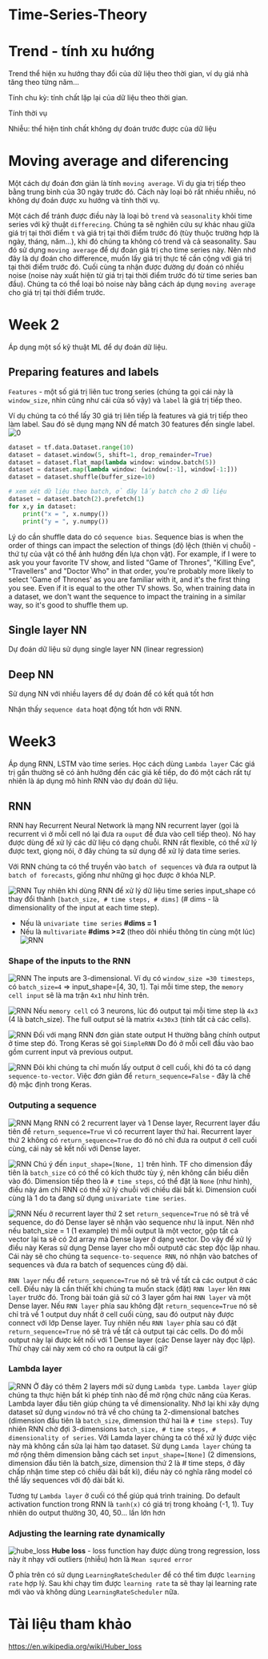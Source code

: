 # Time-Series-Theory

# Trend - tính xu hướng
Trend thể hiện xu hướng thay đổi của dữ liệu theo thời gian, ví dụ giá nhà tăng theo từng năm...

Tính chu kỳ: tính chất lặp lại của dữ liệu theo thời gian.

Tính thời vụ

Nhiễu: thể hiện tính chất không dự đoán trước được của dữ liệu

# Moving average and diferencing
Một cách dự đoán đơn giản là tính `moving average`. Ví dụ gia trị tiếp theo bằng trung bình của 30 ngày trước đó. Cách này loại bỏ rất nhiều nhiễu, nó không dự đoán được xu hướng và tính thời vụ. 

Một cách để tránh được điều này là loại bỏ `trend` và `seasonality` khỏi time series với kỹ thuật `differecing`. Chúng ta sẽ nghiên cứu sự khác nhau giữa giá trị tại thời điểm `t` và giá trị tại thời điểm trước đó (tùy thuộc trường hợp là ngày, tháng, năm...), khi đó chúng ta không có trend và cả seasonality. Sau đó sử dụng `moving average` để dự đoán giá trị cho time series này. Nên nhớ đây là dự đoán cho difference, muốn lấy giá trị thực tế cần cộng với giá trị tại thời điểm trước đó. Cuối cùng ta nhận được đường dự đoán có nhiều noise (noise này xuất hiện từ giá trị tại thời điểm trước đó từ time series ban đầu). Chúng ta có thể loại bỏ noise này bằng cách áp dụng `moving average` cho giá trị tại thời điểm trước.

# Week 2
Áp dụng một số kỹ thuật ML để dự đoán dữ liệu.
## Preparing features and labels
`Features` - một số giá trị liên tuc trong series (chúng ta gọi cái này là `window_size`, nhìn cũng như cái cửa số vậy) và `label` là giá trị tiếp theo.

Ví dụ chúng ta có thể lấy 30 giá trị liên tiếp là features và giá trị tiếp theo làm label. Sau đó sẽ dụng mạng NN để match 30 features đến single label.
![0](images/0.png)

```python
dataset = tf.data.Dataset.range(10)
dataset = dataset.window(5, shift=1, drop_remainder=True)
dataset = dataset.flat_map(lambda window: window.batch(5))
dataset = dataset.map(lambda window: (window[:-1], window[-1:]))
dataset = dataset.shuffle(buffer_size=10)

# xem xét dữ liệu theo batch, ở đây lấy batch cho 2 dữ liệu 
dataset = dataset.batch(2).prefetch(1)
for x,y in dataset:
    print("x = ", x.numpy())
    print("y = ", y.numpy())

```
Lý do cần shuffle data do có `sequence bias`. Sequence bias is when the order of things can impact the selection of things (độ lệch (thiên vị chuỗi) - thứ tự của vật có thể ảnh hướng đến lựa chọn vật). For example, if I were to ask you your favorite TV show, and listed "Game of Thrones", "Killing Eve", "Travellers" and "Doctor Who" in that order, you're probably more likely to select 'Game of Thrones' as you are familiar with it, and it's the first thing you see. Even if it is equal to the other TV shows. So, when training data in a dataset, we don't want the sequence to impact the training in a similar way, so it's good to shuffle them up. 

## Single layer NN
Dự đoán dữ liệu sử dụng single layer NN (linear regression)

## Deep NN
Sử dụng NN với nhiều layers để dự đoán để có kết quả tốt hơn

Nhận thấy `sequence data` hoạt động tốt hơn với RNN.

# Week3
Áp dụng RNN, LSTM vào time series. Học cách dùng `Lambda layer`
Các giá trị gần thường sẽ có ảnh hưởng đến các giá kế tiếp, do đó một cách rất tự nhiên là áp dụng mô hình RNN vào dự đoán dữ liệu.
## RNN
RNN hay Recurrent Neural Network là mạng NN recurrent layer (gọi là recurrent vì ở mỗi cell nó lại đưa ra `ouput` để đưa vào cell tiếp theo). Nó hay được dùng để xử lý các dữ liệu có dạng chuỗi. RNN rất flexible, có thể xử lý được text, giọng nói, ở đây chúng ta sử dụng để xử lý data time series.

Với RNN chúng ta có thể truyền vào `batch of sequences` và đưa ra output là `batch of forecasts`, giống như những gì học được ở khóa NLP.

![RNN](images/rnn.png)
Tuy nhiên khi dùng RNN để xử lý dữ liệu time series input_shape có thay đổi thành `[batch_size, # time steps, # dims]`
(# dims - là dimensionality of the input at each time step). 
- Nếu là `univariate time series` **#dims = 1**
- Nếu là `multivariate` **#dims >=2** (theo dõi nhiều thông tin cùng một lúc)
![RNN](images/rnn1.png)

### Shape of the inputs to the RNN
![RNN](images/rnn2.png)
The inputs are 3-dimensional. Ví dụ có `window_size =30 timesteps`, có `batch_size=4` => input_shape=[4, 30, 1]. Tại mỗi time step, the `memory cell input` sẽ là ma trận `4x1` như hình trên. 

![RNN](images/rnn3.png)
Nếu `memory cell` có 3 neurons, lúc đó output tại mỗi time step là `4x3` (4 là batch_size). The full output sẽ là matrix `4x30x3` (tính tất cả các cells).

![RNN](images/rnn4.png)
Đối với mạng RNN đơn giản state output H thường bằng chính output ở time step đó. Trong Keras sẽ gọi `SimpleRNN` Do đó ở mỗi cell đầu vào bao gồm current input và previous output. 

![RNN](images/rnn5.png)
Đôi khi chúng ta chỉ muốn lấy output ở cell cuối, khi đó ta có dạng `sequence-to-vector`. Việc đơn giản để `return_sequence=False` - đây là chế độ mặc định trong Keras.

### Outputing a sequence
![RNN](images/rnn6.png)
Mạng RNN có 2 recurrent layer và 1 Dense layer, Recurrent layer đầu tiên để `return_sequence=True` vì có recurrent layer thứ hai. Recurrent layer thứ 2 không có `return_sequence=True` do đó nó chỉ đưa ra output ở cell cuối cùng, cái này sẽ kết nối với Dense layer.

![RNN](images/rnn7.png)
Chú ý đến `input_shape=[None, 1]` trên hình. TF cho dimension đầy tiên là `batch_size` có có thể có kích thước tùy ý, nên không cần biểu diễn vào đó. Dimension tiếp theo là `# time steps`, có thể đặt là `None` (như hình), điều này ám chỉ RNN có thể xử lý chuỗi với chiều dài bất kì. Dimension cuối cùng là 1 do ta đang sử dụng `univariate time series`. 

![RNN](images/rnn8.png)
Nếu ở recurrent layer thứ 2 set `return_sequence=True` nó sẽ trả về sequence, do đó Dense layer sẽ nhận vào sequence như là input. Nên nhớ nếu batch_size = 1 (1 example) thì mỗi output là một vector, gộp tất cả vector lại ta sẽ có 2d array mà Dense layer ở dạng vector. Do vậy để xử lý điều này Keras sử dụng Dense layer cho mỗi outputở các step độc lập nhau. Cái này sẽ cho chúng ta `sequence-to-sequence RNN`, nó nhận vào batches of sequences và đưa ra batch of sequences cùng độ dài. 

`RNN layer` nếu để `return_sequence=True` nó sẽ trả về tất cả các output ở các cell. Điều này là cần thiết khi chúng ta muốn stack (đặt) `RNN layer` lên `RNN layer` trước đó. Trong bài toán giả sử có 3 layer gồm hai `RNN layer` và một Dense layer. Nếu `RNN layer` phía sau không đặt `return_sequence=True` nó sẽ chỉ trả về 1 output duy nhất ở cell cuối cùng, sau đó output này được connect với lớp Dense layer. Tuy nhiên nếu `RNN layer` phía sau có đặt `return_sequence=True` nó sẽ trả về tất cả output tại các cells. Do đó mỗi output này lại được kết nối với 1 Dense layer (các Dense layer này đọc lập). Thử chạy cái này xem có cho ra output là cái gì?

### Lambda layer
![RNN](images/rnn9.png)
Ở đây có thêm 2 layers mới sử dụng `Lambda type`. `Lambda layer` giúp chúng ta thực hiện bất kì phép tính nào để mở rộng chức năng của Keras.
Lambda layer đầu tiên giúp chúng ta về dimensionality. Nhớ lại khi xây dựng dataset sử dụng `window` nó trả về cho chúng ta 2-dimensional batches (dimension đầu tiên là `batch_size`, dimension thứ hai là `# time steps`). Tuy nhiên RNN chờ đợi 3-dimensions `batch_size, # time steps, # dimensionality of series`. Với Lamda layer chúng ta có thể xử lý được việc này mà không cần sửa lại hàm tạo dataset. Sử dụng `Lamda layer` chúng ta mở rộng thêm dimension bằng cách set `input_shape=[None]` (2 dimensions, dimension đầu tiên là batch_size, dimension thứ 2 là # time steps, ở đây chấp nhận time step có chiều dài bất kì), điều này có nghĩa răng model có thể lấy sequences với độ dài bất kì. 

Tương tự `Lambda layer` ở cuối có thể giúp quá trình training. Do default activation function trong RNN là `tanh(x)` có giá trị trong khoảng (-1, 1). Tuy nhiên do output thường 30, 40, 50... lần lớn hơn

### Adjusting the learning rate dynamically

![hube_loss](images/hube.png)
**Hube loss** - loss function hay được dùng trong regression, loss này ít nhạy với outliers (nhiễu) hơn là `Mean squred error`

Ở phía trên có sử dụng `LearningRateScheduler` để có thể tìm được `learning rate` hợp lý. Sau khi chạy tìm được `learning rate` ta sẽ thay lại learning rate mới vào và không dùng `LearningRateScheduler` nữa.
# Tài liệu tham khảo
https://en.wikipedia.org/wiki/Huber_loss




